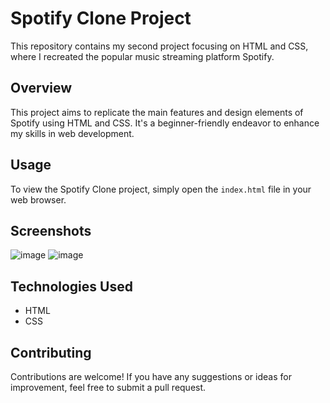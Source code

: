 # Spotify Clone Project

This repository contains my second project focusing on HTML and CSS, where I recreated the popular music streaming platform Spotify.

## Overview

This project aims to replicate the main features and design elements of Spotify using HTML and CSS. It's a beginner-friendly endeavor to enhance my skills in web development.

## Usage

To view the Spotify Clone project, simply open the `index.html` file in your web browser.

## Screenshots
![image](https://github.com/SHAIK-SHAHEED/HTMLCSS_SpotifyClone_v2-Building-Beats/assets/150045974/e2c04cc0-048c-4203-9a42-b74624660d83)
![image](https://github.com/SHAIK-SHAHEED/HTMLCSS_SpotifyClone_v2-Building-Beats/assets/150045974/3d84bbe7-cbe8-440f-9173-fabdcc51d68f)

## Technologies Used

- HTML
- CSS

## Contributing

Contributions are welcome! If you have any suggestions or ideas for improvement, feel free to submit a pull request.

